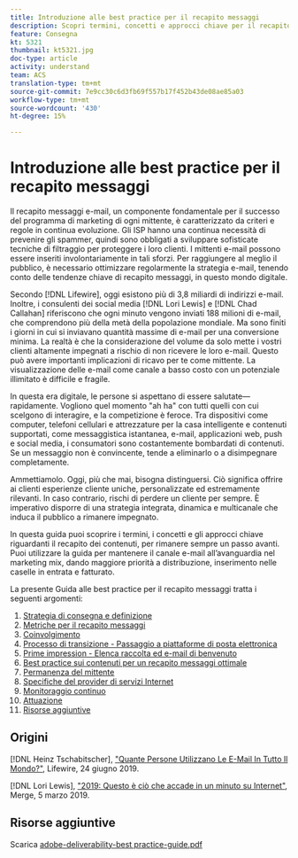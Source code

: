 ```yaml
---
title: Introduzione alle best practice per il recapito messaggi
description: Scopri termini, concetti e approcci chiave per il recapito messaggi, al fine di garantire il successo del programma di marketing.
feature: Consegna
kt: 5321
thumbnail: kt5321.jpg
doc-type: article
activity: understand
team: ACS
translation-type: tm+mt
source-git-commit: 7e9cc30c6d3fb69f557b17f452b43de08ae85a03
workflow-type: tm+mt
source-wordcount: '430'
ht-degree: 15%

---
```



# Introduzione alle best practice per il recapito messaggi

Il recapito messaggi e-mail, un componente fondamentale per il successo del programma di marketing di ogni mittente, è caratterizzato da criteri e regole in continua evoluzione. Gli ISP hanno una continua necessità di prevenire gli spammer, quindi sono obbligati a sviluppare sofisticate tecniche di filtraggio per proteggere i loro clienti. I mittenti e-mail possono essere inseriti involontariamente in tali sforzi. Per raggiungere al meglio il pubblico, è necessario ottimizzare regolarmente la strategia e-mail, tenendo conto delle tendenze chiave di recapito messaggi, in questo mondo digitale.

Secondo [!DNL Lifewire], oggi esistono più di 3,8 miliardi di indirizzi e-mail. Inoltre, i consulenti dei social media [!DNL Lori Lewis] e [!DNL Chad Callahan] riferiscono che ogni minuto vengono inviati 188 milioni di e-mail, che comprendono più della metà della popolazione mondiale. Ma sono finiti i giorni in cui si inviavano quantità massime di e-mail per una conversione minima. La realtà è che la considerazione del volume da solo mette i vostri clienti altamente impegnati a rischio di non ricevere le loro e-mail. Questo può avere importanti implicazioni di ricavo per te come mittente. La visualizzazione delle e-mail come canale a basso costo con un potenziale illimitato è difficile e fragile.

In questa era digitale, le persone si aspettano di essere salutate—rapidamente. Vogliono quel momento &quot;ah ha&quot; con tutti quelli con cui scelgono di interagire, e la competizione è feroce. Tra dispositivi come computer, telefoni cellulari e attrezzature per la casa intelligente e contenuti supportati, come messaggistica istantanea, e-mail, applicazioni web, push e social media, i consumatori sono costantemente bombardati di contenuti. Se un messaggio non è convincente, tende a eliminarlo o a disimpegnare completamente.

Ammettiamolo. Oggi, più che mai, bisogna distinguersi. Ciò significa offrire ai clienti esperienze cliente uniche, personalizzate ed estremamente rilevanti. In caso contrario, rischi di perdere un cliente per sempre. È imperativo disporre di una strategia integrata, dinamica e multicanale che induca il pubblico a rimanere impegnato.

In questa guida puoi scoprire i termini, i concetti e gli approcci chiave riguardanti il recapito dei contenuti, per rimanere sempre un passo avanti. Puoi utilizzare la guida per mantenere il canale e-mail all’avanguardia nel marketing mix, dando maggiore priorità a distribuzione, inserimento nelle caselle in entrata e fatturato.

La presente Guida alle best practice per il recapito messaggi tratta i seguenti argomenti:

1. [Strategia di consegna e definizione](/help/deliverability-strategy-and-definition.md)
2. [Metriche per il recapito messaggi](/help/metrics/metrics-overview.md)
3. [Coinvolgimento](/help/engagement.md)
4. [Processo di transizione - Passaggio a piattaforme di posta elettronica](/help/transition-process/switching-email-platforms.md)
5. [Prime impression - Elenca raccolta ed e-mail di benvenuto](/help/first-impressions/address-collection-and-list-growth.md)
6. [Best practice sui contenuti per un recapito messaggi ottimale](/help/content-best-practices-for-optimal-delivery.md)
7. [Permanenza del mittente](/help/sender-permanence.md)
8. [Specifiche del provider di servizi Internet](/help/internet-service-provider-specifics/overview.md)
9. [Monitoraggio continuo](/help/ongoing-monitoring.md)
10. [Attuazione](/help/putting-it-in-practice/how-to-reach-success.md)
11. [Risorse aggiuntive](/help/additional-resources/general-resources.md)

## Origini

[!DNL Heinz Tschabitscher],  [&quot;Quante Persone Utilizzano Le E-Mail In Tutto Il Mondo?&quot;](https://www.lifewire.com/how-many-email-users-are-there-1171213), Lifewire, 24 giugno 2019.

[!DNL Lori Lewis],  [&quot;2019: Questo è ciò che accade in un minuto su Internet&quot;](https://www.allaccess.com/merge/archive/29580/2019-this-is-what-happens-in-an-internet-minute), Merge, 5 marzo 2019.

## Risorse aggiuntive

Scarica [adobe-deliverability-best practice-guide.pdf](/help/assets/adobe-deliverability-best-practice-guide.pdf)
